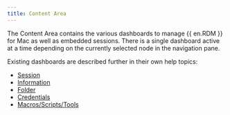```yaml
---
title: Content Area
---
```

The Content Area contains the various dashboards to manage {{ en.RDM }} for Mac as well as embedded sessions. There is a single dashboard active at a time depending on the currently selected node in the navigation pane.  

Existing dashboards are described further in their own help topics:  

* [Session](/rdm/mac/user-interface/content-area/dashboard/session/) 
* [Information](/rdm/mac/user-interface/content-area/dashboard/information/) 
* [Folder](/rdm/mac/user-interface/content-area/dashboard/folder/) 
* [Credentials](/rdm/mac/user-interface/content-area/dashboard/credentials/) 
* [Macros/Scripts/Tools](/rdm/mac/user-interface/content-area/dashboard/dashboard-tabs/macros-scripts-tools/) 
